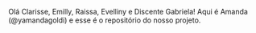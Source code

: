 Olá Clarisse, Emilly, Raissa, Evelliny e Discente Gabriela! Aqui é Amanda (@yamandagoldi) e esse é o repositório do nosso projeto.

<!---
yamandagoldi/yamandagoldi is a ✨ special ✨ repository because its `README.md` (this file) appears on your GitHub profile.
You can click the Preview link to take a look at your changes.
--->
